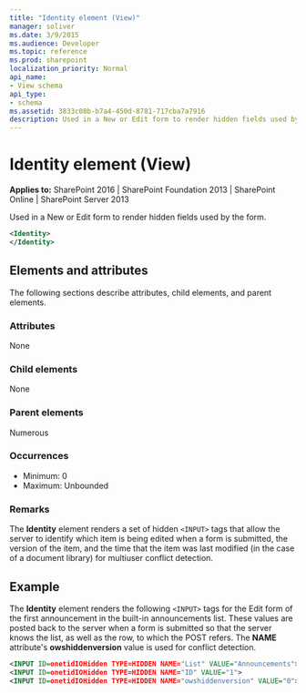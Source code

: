 ```yaml
---
title: "Identity element (View)"
manager: soliver
ms.date: 3/9/2015
ms.audience: Developer
ms.topic: reference
ms.prod: sharepoint
localization_priority: Normal
api_name:
- View schema
api_type:
- schema
ms.assetid: 3833c08b-b7a4-450d-8781-717cba7a7916
description: Used in a New or Edit form to render hidden fields used by the form.
---
```


# Identity element (View)

**Applies to:** SharePoint 2016 | SharePoint Foundation 2013 | SharePoint Online | SharePoint Server 2013
  
Used in a New or Edit form to render hidden fields used by the form.
  
```XML
<Identity>
</Identity>
```

## Elements and attributes

The following sections describe attributes, child elements, and parent elements.

### Attributes

None
   
### Child elements

None
   
### Parent elements

Numerous 
   
### Occurrences

- Minimum: 0
- Maximum: Unbounded  
   
### Remarks

The **Identity** element renders a set of hidden `<INPUT>` tags that allow the server to identify which item is being edited when a form is submitted, the version of the item, and the time that the item was last modified (in the case of a document library) for multiuser conflict detection. 
  
## Example

The **Identity** element renders the following `<INPUT>` tags for the Edit form of the first announcement in the built-in announcements list. These values are posted back to the server when a form is submitted so that the server knows the list, as well as the row, to which the POST refers. The **NAME** attribute's **owshiddenversion** value is used for conflict detection. 
  
```XML
<INPUT ID=onetidIOHidden TYPE=HIDDEN NAME="List" VALUE="Announcements">
<INPUT ID=onetidIOHidden TYPE=HIDDEN NAME="ID" VALUE="1">
<INPUT ID=onetidIOHidden TYPE=HIDDEN NAME="owshiddenversion" VALUE="0">
```

<br/>
